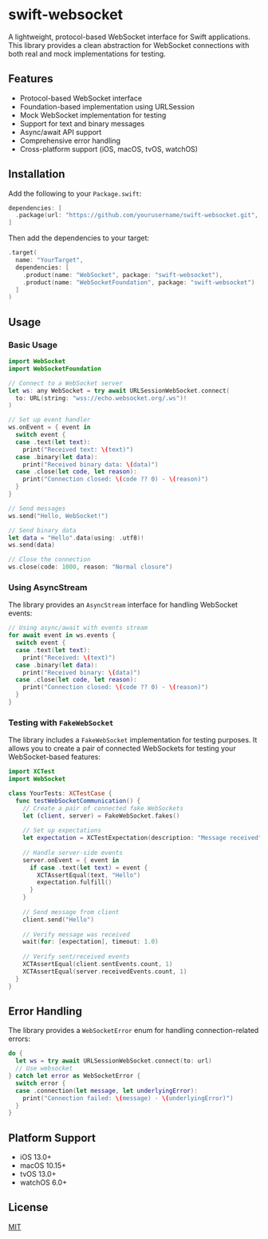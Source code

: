 # swift-websocket

A lightweight, protocol-based WebSocket interface for Swift applications. This
library provides a clean abstraction for WebSocket connections with both real
and mock implementations for testing.

## Features

- Protocol-based WebSocket interface
- Foundation-based implementation using URLSession
- Mock WebSocket implementation for testing
- Support for text and binary messages
- Async/await API support
- Comprehensive error handling
- Cross-platform support (iOS, macOS, tvOS, watchOS)

## Installation

Add the following to your `Package.swift`:

```swift
dependencies: [
  .package(url: "https://github.com/yourusername/swift-websocket.git", from: "1.0.0")
]
```

Then add the dependencies to your target:

```swift
.target(
  name: "YourTarget",
  dependencies: [
    .product(name: "WebSocket", package: "swift-websocket"),
    .product(name: "WebSocketFoundation", package: "swift-websocket")
  ]
)
```

## Usage

### Basic Usage

```swift
import WebSocket
import WebSocketFoundation

// Connect to a WebSocket server
let ws: any WebSocket = try await URLSessionWebSocket.connect(
  to: URL(string: "wss://echo.websocket.org/.ws")!
)

// Set up event handler
ws.onEvent = { event in
  switch event {
  case .text(let text):
    print("Received text: \(text)")
  case .binary(let data):
    print("Received binary data: \(data)")
  case .close(let code, let reason):
    print("Connection closed: \(code ?? 0) - \(reason)")
  }
}

// Send messages
ws.send("Hello, WebSocket!")

// Send binary data
let data = "Hello".data(using: .utf8)!
ws.send(data)

// Close the connection
ws.close(code: 1000, reason: "Normal closure")
```

### Using AsyncStream

The library provides an `AsyncStream` interface for handling WebSocket events:

```swift
// Using async/await with events stream
for await event in ws.events {
  switch event {
  case .text(let text):
    print("Received: \(text)")
  case .binary(let data):
    print("Received binary: \(data)")
  case .close(let code, let reason):
    print("Connection closed: \(code ?? 0) - \(reason)")
  }
}
```

### Testing with `FakeWebSocket`

The library includes a `FakeWebSocket` implementation for testing purposes. It
allows you to create a pair of connected WebSockets for testing your
WebSocket-based features:

```swift
import XCTest
import WebSocket

class YourTests: XCTestCase {
  func testWebSocketCommunication() {
    // Create a pair of connected fake WebSockets
    let (client, server) = FakeWebSocket.fakes()
    
    // Set up expectations
    let expectation = XCTestExpectation(description: "Message received")
    
    // Handle server-side events
    server.onEvent = { event in
      if case .text(let text) = event {
        XCTAssertEqual(text, "Hello")
        expectation.fulfill()
      }
    }
    
    // Send message from client
    client.send("Hello")
    
    // Verify message was received
    wait(for: [expectation], timeout: 1.0)
    
    // Verify sent/received events
    XCTAssertEqual(client.sentEvents.count, 1)
    XCTAssertEqual(server.receivedEvents.count, 1)
  }
}
```

## Error Handling

The library provides a `WebSocketError` enum for handling connection-related
errors:

```swift
do {
  let ws = try await URLSessionWebSocket.connect(to: url)
  // Use websocket
} catch let error as WebSocketError {
  switch error {
  case .connection(let message, let underlyingError):
    print("Connection failed: \(message) - \(underlyingError)")
  }
}
```

## Platform Support

- iOS 13.0+
- macOS 10.15+
- tvOS 13.0+
- watchOS 6.0+

## License

[MIT](LICENSE)
